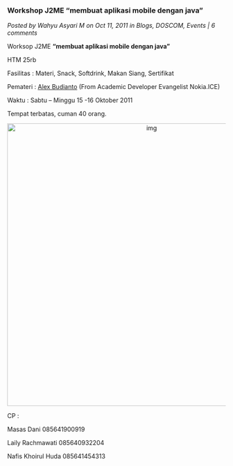 ### **Workshop J2ME “membuat aplikasi mobile dengan java”**
_Posted by Wahyu Asyari M on Oct 11, 2011 in Blogs, DOSCOM, Events | 6 comments_

Worksop J2ME **“membuat aplikasi mobile dengan java”**

HTM 25rb

Fasilitas : Materi, Snack, Softdrink, Makan Siang, Sertifikat

Pemateri : [Alex Budianto](http://twitter.com/#!/abudiyanto) (From Academic Developer Evangelist Nokia.ICE)

Waktu : Sabtu – Minggu 15 -16 Oktober 2011

Tempat terbatas, cuman 40 orang.
<p align="center">
	<img src="./posts/2011-10-11-worksop-j2me-membuat-aplikasi-mobile-dengan-java/j2me.jpg" height="650px" alt="img">
</p> 

CP :

Masas Dani 085641900919

Laily Rachmawati 085640932204

Nafis Khoirul Huda 085641454313